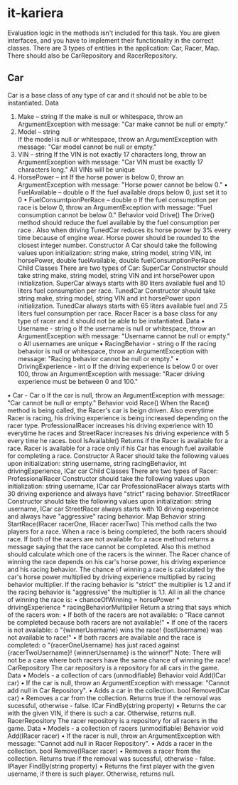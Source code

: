 # it-kariera


Evaluation logic in the methods isn't included for this task.
You are given interfaces, and you have to implement their functionality in the correct classes.
There are 3 types of entities in the application: Car, Racer, Map. There should also be CarRepository and RacerRepository.

## Car
Car is a base class of any type of car and it should not be able to be instantiated.
Data
1. 	Make – string
	If the make is null or whitespace, throw an ArgumentException with message: "Car make cannot be null or empty."
2.	Model – string  
	If the model is null or whitespace, throw an ArgumentException with message: "Car model cannot be null or empty."
3.	VIN – string
	If the VIN is not exactly 17 characters long, throw an ArgumentException with message: "Car VIN must be exactly 17 characters long."
	All VINs will be unique
4.	HorsePower – int
	If the horse power is below 0, throw an ArgumentException with message: "Horse power cannot be below 0."
•	FuelAvailable – double
o	If the fuel available drops below 0, just set it to 0
•	FuelConsumtpionPerRace – double
o	If the fuel consumption per race is below 0, throw an ArgumentException with message: "Fuel consumption cannot be below 0."
Behavior
void Drive()
The Drive() method should reduce the fuel available by the fuel consumption per race . Also when driving TunedCar reduces its horse power by 3% every time because of engine wear.  Horse power should be rounded to the closest integer number.
Constructor
A Car should take the following values upon initialization: 
string make, string model, string VIN, int horsePower, double fuelAvailable, double fuelConsumptionPerRace
Child Classes
There are two types of Car:
SuperCar
Constructor should take string make, string model, string VIN and int horsePower upon initialization.
SuperCar always starts with 80 liters available fuel and 10 liters fuel consumption per race.
TunedCar
Constructor should take string make, string model, string VIN and int horsePower upon initialization.
TunedCar always starts with 65 liters available fuel and 7.5 liters fuel consumption per race.
Racer
Racer is a base class for any type of racer and it should not be able to be instantiated.
Data
•	Username - string 
o	If the username is null or whitespace, throw an ArgumentException with message: "Username cannot be null or empty."
o	All usernames are unique
•	RacingBehavior -  string
o	If the racing behavior is null or whitespace, throw an ArgumentException with message: "Racing behavior cannot be null or empty."
•	DrivingExperience -  int
o	If the driving experience is below 0 or over 100, throw an ArgumentException with message: "Racer driving experience must be between 0 and 100."
 
•	Car -  Car
o	If the car is null, throw an ArgumentException with message:
 "Car cannot be null or empty."
Behavior
void Race()
When the Race() method is being called, the Racer's car is beign driven. Also everytime Racer is racing, his driving experience is being increased depending on the racer type. ProfessionalRacer increases his driving experience with 10 everytime he races and StreetRacer increases his driving experience with 5 every time he races. 
bool IsAvailable()
Returns if the Racer is available for a race. Racer is available for a race only if his Car has enough fuel available for completing a race.
Constructor
A Racer should take the following values upon initialization: 
string username, string racingBehavior, int drivingExperience, ICar car
Child Classes
There are two types of Racer:
ProfessionalRacer
Constructor should take the following values upon initialization: 
string username, ICar car
ProfessionalRacer always starts with 30 driving experience and always have "strict" racing behavior.
StreetRacer
Constructor should take the following values upon initialization:
string username, ICar car
StreetRacer always starts with 10 driving experience and always have "aggressive" racing behavior.
Map
Behavior
string StartRace(IRacer racerOne, IRacer racerTwo)
This method calls the two players for a race. 
When a race is being completed, the both racers should race. 
If both of the racers are not available for a race method returns a message saying that the race cannot be completed. 
Also this method should calculate which one of the racers is the winner. 
The Racer chance of winning the race depends on his car's horse power, his driving experience and his racing behavior. 
The chance of winning a race is calculated by the car's horse power multiplied by driving experience multiplied by racing behavior multiplier. If the racing behavior is "strict" the multiplier is 1.2 and if the racing behavior is "aggressive" the multiplier is 1.1. All in all the chance of winning the race is:
•	chanceOfWinning = horsePower * drivingExperience * racingBehaviorMultiplier
Return a string that says which of the racers won:
•	If both of the racers are not available:
o	"Race cannot be completed because both racers are not available!"
•	If one of the racers is not available:
o	"{winnerUsername} wins the race! {lostUsername} was not available to race!" 
•	If both racers are available and the race is completed:
o	"{racerOneUsername} has just raced against {racerTwoUsername}! {winnerUsername} is the winner!"
Note: There will not be a case where both racers have the same chance of winning the race!
CarRepository
The car repository is a repository for all cars in the game.
Data
•	Models - a collection of cars (unmodifiable)
Behavior
void Add(ICar car)
•	If the car is null, throw an ArgumentException with message: "Cannot add null in Car Repository".
•	Adds a car in the collection.
bool Remove(ICar car)
•	Removes a car from the collection. Returns true if the removal was sucessful, otherwise - false.
ICar FindBy(string property)
•	Returns the car with the given VIN, if there is such a car. Otherwise, returns null.
RacerRepository
The racer repository is a repository for all racers in the game.
Data
•	Models - a collection of racers (unmodifiable)
Behavior
void Add(IRacer racer)
•	If the racer is null, throw an ArgumentException with message: "Cannot add null in Racer Repository".
•	Adds a racer in the collection.
bool Remove(IRacer racer)
•	Removes a racer from the collection. Returns true if the removal was sucessful, otherwise - false.
IPlayer FindBy(string property)
•	Returns the first player with the given username, if there is such player. Otherwise, returns null.
